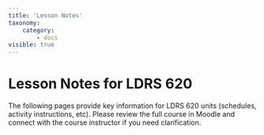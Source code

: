 ```yaml
---
title: 'Lesson Notes'
taxonomy:
    category:
        - docs
visible: true
---
```


# Lesson Notes for LDRS 620

The following pages provide key information for LDRS 620 units (schedules, activity instructions, etc). Please review the full course in Moodle and connect with the course instructor if you need clarification.
